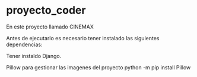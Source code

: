 # proyecto_coder
En este proyecto llamado CINEMAX 

Antes de ejecutarlo es necesario tener instalado las siguientes dependencias:

Tener instaldo Django.

Pillow para gestionar las imagenes del proyecto
python -m pip install Pillow
